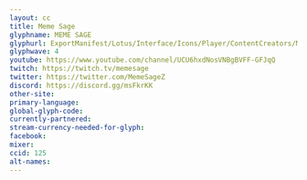 ```yaml
---
layout: cc
title: Meme Sage
glyphname: MEME SAGE
glyphurl: ExportManifest/Lotus/Interface/Icons/Player/ContentCreators/MemeSage.png
glyphwave: 4
youtube: https://www.youtube.com/channel/UCU6hxdNosVNBgBVFF-GFJqQ
twitch: https://twitch.tv/memesage
twitter: https://twitter.com/MemeSageZ
discord: https://discord.gg/msFkrKK
other-site:
primary-language:
global-glyph-code:
currently-partnered:
stream-currency-needed-for-glyph:
facebook:
mixer:
ccid: 125
alt-names:
---
```


